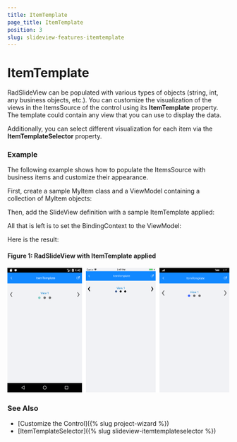```yaml
---
title: ItemTemplate
page_title: ItemTemplate
position: 3
slug: slideview-features-itemtemplate
---
```


# ItemTemplate

RadSlideView can be populated with various types of objects (string, int, any business objects, etc.). You can customize the visualization of the views in the ItemsSource of the control using its **ItemTemplate** property. The template could contain any view that you can use to display the data.

Additionally, you can select different visualization for each item via the **ItemTemplateSelector** property.

### Еxample

The following example shows how to populate the ItemsSource with business items and customize their appearance.

First, create a sample MyItem class and a ViewModel containing a collection of MyItem objects:

<snippet id='slideview-itemtemplate-businessobject' />

<snippet id='slideview-itemtemplate-viewmodel' />

Then, add the SlideView definition with a sample ItemTemplate applied:

<snippet id='slideview-itemtemplate-xaml' />

All that is left is to set the BindingContext to the ViewModel:

<snippet id='slideview-itemtemplate-setviewmodel' />

Here is the result:
	
#### Figure 1: RadSlideView with ItemTemplate applied
![RadSlideView example](images/slideview-features-itemtemplate-0.png)

### See Also

- [Customize the Control]({% slug project-wizard %})
- [ItemTemplateSelector]({% slug slideview-itemtemplateselector %})

